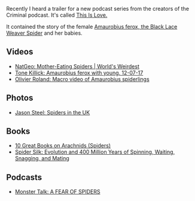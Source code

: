 Recently I heard a trailer for a new podcast series from the creators of the Criminal podcast. 
It's called [This Is Love.](https://www.thisislovepodcast.com/) 

It contained the story of the female [Amaurobius ferox, the Black Lace Weaver Spider](http://news.bbc.co.uk/earth/hi/earth_news/newsid_8757000/8757771.stm) and her babies. 

## Videos
* [NatGeo: Mother-Eating Spiders | World's Weirdest](https://youtu.be/coUd6d3j_6g)
* [Tone Killick: Amaurobius ferox with young. 12-07-17](https://youtu.be/B4VcwkIyPpg)
* [Olivier Roland: Macro video of Amaurobius spiderlings](https://youtu.be/PjNSURzSHhw)

## Photos
* [Jason Steel: Spiders in the UK](http://www.jasonsteelwildlifephotography.yolasite.com/spiders.php)

## Books
* [10 Great Books on Arachnids (Spiders)](https://sciencebookaday.com/2014/01/13/10-great-books-on-arachnids-spiders/)
* [Spider Silk: Evolution and 400 Million Years of Spinning, Waiting, Snagging, and Mating](https://sciencebookaday.com/2015/10/17/spider-silk-evolution-and-400-million-years-of-spinning-waiting-snagging-and-mating/)

## Podcasts
* [Monster Talk: A FEAR OF SPIDERS](https://www.skeptic.com/podcasts/monstertalk/15/01/28/)
